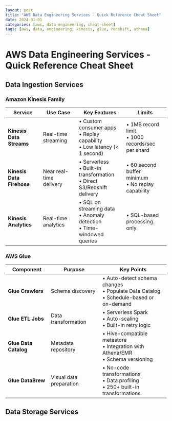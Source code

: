 ```yaml
---
layout: post
title: "AWS Data Engineering Services - Quick Reference Cheat Sheet"
date: 2024-01-01
categories: [aws, data-engineering, cheat-sheet]
tags: [aws, data, engineering, kinesis, glue, redshift, athena]
---
```


# AWS Data Engineering Services - Quick Reference Cheat Sheet

## Data Ingestion Services

### Amazon Kinesis Family
| Service | Use Case | Key Features | Limits |
|---------|----------|--------------|---------|
| **Kinesis Data Streams** | Real-time streaming | • Custom consumer apps<br>• Replay capability<br>• Low latency (< 1 second) | • 1MB record limit<br>• 1000 records/sec per shard |
| **Kinesis Data Firehose** | Near real-time delivery | • Serverless<br>• Built-in transformation<br>• Direct S3/Redshift delivery | • 60 second buffer minimum<br>• No replay capability |
| **Kinesis Analytics** | Real-time analytics | • SQL on streaming data<br>• Anomaly detection<br>• Time-windowed queries | • SQL-based processing only |

### AWS Glue
| Component | Purpose | Key Points |
|-----------|---------|------------|
| **Glue Crawlers** | Schema discovery | • Auto-detect schema changes<br>• Populate Data Catalog<br>• Schedule-based or on-demand |
| **Glue ETL Jobs** | Data transformation | • Serverless Spark<br>• Auto-scaling<br>• Built-in retry logic |
| **Glue Data Catalog** | Metadata repository | • Hive-compatible metastore<br>• Integration with Athena/EMR<br>• Schema versioning |
| **Glue DataBrew** | Visual data preparation | • No-code transformations<br>• Data profiling<br>• 250+ built-in transformations |

## Data Storage Services